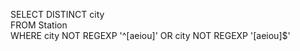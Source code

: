 SELECT DISTINCT city <br/>
FROM Station <br/>
WHERE city NOT REGEXP '^[aeiou]' OR city NOT REGEXP '[aeiou]$'